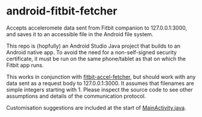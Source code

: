 # android-fitbit-fetcher
Accepts acceleromete data sent from Fitbit companion to 127.0.0.1:3000, and saves it to an accessible file in the Android file system.

This repo is (hopfully) an Android Studio Java project that builds to an Android native app. To avoid the need for a non-self-signed security certificate, it must be run on the same phone/tablet as that on which the Fitbit app runs.

This works in conjunction with [fitbit-accel-fetcher](https://github.com/gondwanasoft/fitbit-accel-fetcher), but should work with any data sent as a request body to 127.0.0.1:3000. It assumes that filenames are simple integers starting with 1. Please inspect the source code to see other assumptions and details of the communication protocol.

Customisation suggestions are included at the start of [MainActivity.java](https://github.com/gondwanasoft/android-fitbit-fetcher/blob/master/app/src/main/java/au/net/gondwanasoftware/fitbitfetcher/MainActivity.java).

